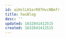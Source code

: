 ```yaml
---
id: aiHslLH1erR97HvcNBmfr
title: hasBlog
desc: ''
updated: 1632841412515
created: 1632841412515
---
```


